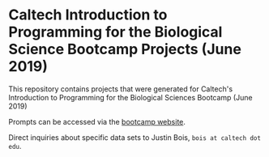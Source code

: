 # Caltech Introduction to Programming for the Biological Science Bootcamp Projects (June 2019)


This repository contains projects that were generated for Caltech's Introduction to Programming for the Biological Sciences Bootcamp (June 2019)

Prompts can be accessed via the [bootcamp website](http://justinbois.github.io/bootcamp).

Direct inquiries about specific data sets to Justin Bois, `bois at caltech dot edu`.
